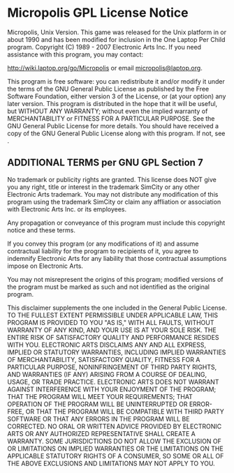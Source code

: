 # Micropolis GPL License Notice

Micropolis, Unix Version. This game was released for the Unix platform in or about 1990 and has been modified for inclusion in the One Laptop Per Child program. Copyright (C) 1989 - 2007 Electronic Arts Inc. If you need assistance with this program, you may contact:

http://wiki.laptop.org/go/Micropolis or email micropolis@laptop.org.

This program is free software: you can redistribute it and/or modify it under the terms of the GNU General Public License as published by the Free Software Foundation, either version 3 of the License, or (at your option) any later version. This program is distributed in the hope that it will be useful, but WITHOUT ANY WARRANTY; without even the implied warranty of MERCHANTABILITY or FITNESS FOR A PARTICULAR PURPOSE. See the GNU General Public License for more details. You should have received a copy of the GNU General Public License along with this program. If not, see .

## ADDITIONAL TERMS per GNU GPL Section 7
No trademark or publicity rights are granted. This license does NOT give you any right, title or interest in the trademark SimCity or any other Electronic Arts trademark. You may not distribute any modification of this program using the trademark SimCity or claim any affliation or association with Electronic Arts Inc. or its employees.

Any propagation or conveyance of this program must include this copyright notice and these terms.

If you convey this program (or any modifications of it) and assume contractual liability for the program to recipients of it, you agree to indemnify Electronic Arts for any liability that those contractual assumptions impose on Electronic Arts.

You may not misrepresent the origins of this program; modified versions of the program must be marked as such and not identified as the original program.

This disclaimer supplements the one included in the General Public License. TO THE FULLEST EXTENT PERMISSIBLE UNDER APPLICABLE LAW, THIS PROGRAM IS PROVIDED TO YOU "AS IS," WITH ALL FAULTS, WITHOUT WARRANTY OF ANY KIND, AND YOUR USE IS AT YOUR SOLE RISK. THE ENTIRE RISK OF SATISFACTORY QUALITY AND PERFORMANCE RESIDES WITH YOU. ELECTRONIC ARTS DISCLAIMS ANY AND ALL EXPRESS, IMPLIED OR STATUTORY WARRANTIES, INCLUDING IMPLIED WARRANTIES OF MERCHANTABILITY, SATISFACTORY QUALITY, FITNESS FOR A PARTICULAR PURPOSE, NONINFRINGEMENT OF THIRD PARTY RIGHTS, AND WARRANTIES (IF ANY) ARISING FROM A COURSE OF DEALING, USAGE, OR TRADE PRACTICE. ELECTRONIC ARTS DOES NOT WARRANT AGAINST INTERFERENCE WITH YOUR ENJOYMENT OF THE PROGRAM; THAT THE PROGRAM WILL MEET YOUR REQUIREMENTS; THAT OPERATION OF THE PROGRAM WILL BE UNINTERRUPTED OR ERROR-FREE, OR THAT THE PROGRAM WILL BE COMPATIBLE WITH THIRD PARTY SOFTWARE OR THAT ANY ERRORS IN THE PROGRAM WILL BE CORRECTED. NO ORAL OR WRITTEN ADVICE PROVIDED BY ELECTRONIC ARTS OR ANY AUTHORIZED REPRESENTATIVE SHALL CREATE A WARRANTY. SOME JURISDICTIONS DO NOT ALLOW THE EXCLUSION OF OR LIMITATIONS ON IMPLIED WARRANTIES OR THE LIMITATIONS ON THE APPLICABLE STATUTORY RIGHTS OF A CONSUMER, SO SOME OR ALL OF THE ABOVE EXCLUSIONS AND LIMITATIONS MAY NOT APPLY TO YOU.
